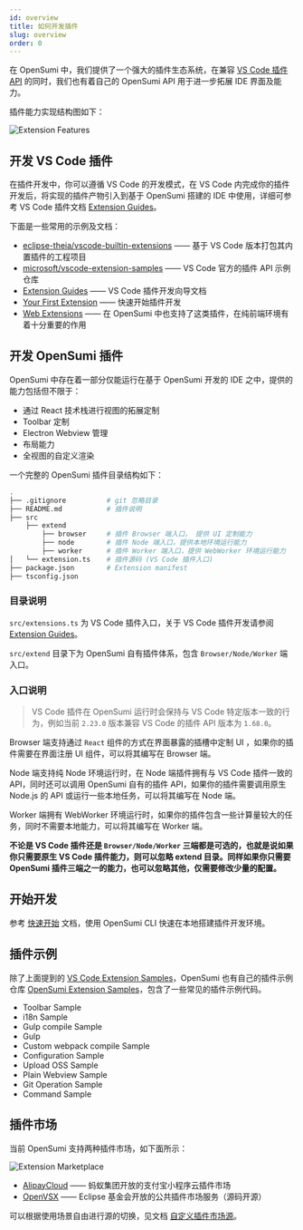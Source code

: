 ```yaml
---
id: overview
title: 如何开发插件
slug: overview
order: 0
---
```


在 OpenSumi 中，我们提供了一个强大的插件生态系统，在兼容 [VS Code 插件 API](https://code.visualstudio.com/api) 的同时，我们也有着自己的 OpenSumi API 用于进一步拓展 IDE 界面及能力。

插件能力实现结构图如下：

![Extension Features](https://img.alicdn.com/imgextra/i2/O1CN01xpzgfe24PvNA26s4q_!!6000000007384-2-tps-1371-940.png)

## 开发 VS Code 插件

在插件开发中，你可以遵循 VS Code 的开发模式，在 VS Code 内完成你的插件开发后，将实现的插件产物引入到基于 OpenSumi 搭建的 IDE 中使用，详细可参考 VS Code 插件文档 [Extension Guides](https://code.visualstudio.com/api/extension-guides/overview)。

下面是一些常用的示例及文档：

- [eclipse-theia/vscode-builtin-extensions](https://github.com/eclipse-theia/vscode-builtin-extensions) —— 基于 VS Code 版本打包其内置插件的工程项目
- [microsoft/vscode-extension-samples](https://github.com/microsoft/vscode-extension-samples) —— VS Code 官方的插件 API 示例仓库
- [Extension Guides](https://code.visualstudio.com/api/extension-guides/overview) —— VS Code 插件开发向导文档
- [Your First Extension](https://code.visualstudio.com/api/get-started/your-first-extension) —— 快速开始插件开发
- [Web Extensions](https://code.visualstudio.com/api/extension-guides/web-extensions) —— 在 OpenSumi 中也支持了这类插件，在纯前端环境有着十分重要的作用

## 开发 OpenSumi 插件

OpenSumi 中存在着一部分仅能运行在基于 OpenSumi 开发的 IDE 之中，提供的能力包括但不限于：

- 通过 React 技术栈进行视图的拓展定制
- Toolbar 定制
- Electron Webview 管理
- 布局能力
- 全视图的自定义渲染

一个完整的 OpenSumi 插件目录结构如下：

```bash
.
├── .gitignore          # git 忽略目录
├── README.md           # 插件说明
├── src
    ├── extend
        ├── browser     # 插件 Browser 端入口， 提供 UI 定制能力
        ├── node        # 插件 Node 端入口，提供本地环境运行能力
        ├── worker      # 插件 Worker 端入口，提供 WebWorker 环境运行能力
│   └── extension.ts    # 插件源码 (VS Code 插件入口)
├── package.json        # Extension manifest
├── tsconfig.json
```

### 目录说明

`src/extensions.ts` 为 VS Code 插件入口，关于 VS Code 插件开发请参阅 [Extension Guides](https://code.visualstudio.com/api/extension-guides/overview)。

`src/extend` 目录下为 OpenSumi 自有插件体系，包含 `Browser/Node/Worker` 端入口。

### 入口说明

> VS Code 插件在 OpenSumi 运行时会保持与 VS Code 特定版本一致的行为，例如当前 `2.23.0` 版本兼容 VS Code 的插件 API 版本为 `1.68.0`。

Browser 端支持通过 `React` 组件的方式在界面暴露的插槽中定制 UI ，如果你的插件需要在界面注册 UI 组件，可以将其编写在 Browser 端。

Node 端支持纯 Node 环境运行时，在 Node 端插件拥有与 VS Code 插件一致的 API，同时还可以调用 OpenSumi 自有的插件 API，如果你的插件需要调用原生 Node.js 的 API 或运行一些本地任务，可以将其编写在 Node 端。

Worker 端拥有 WebWorker 环境运行时，如果你的插件包含一些计算量较大的任务，同时不需要本地能力，可以将其编写在 Worker 端。

**不论是 VS Code 插件还是 `Browser/Node/Worker` 三端都是可选的，也就是说如果你只需要原生 VS Code 插件能力，则可以忽略 extend 目录。同样如果你只需要 OpenSumi 插件三端之一的能力，也可以忽略其他，仅需要修改少量的配置。**

## 开始开发

参考 [快速开始](./quick-start) 文档，使用 OpenSumi CLI 快速在本地搭建插件开发环境。

## 插件示例

除了上面提到的 [VS Code Extension Samples](https://github.com/microsoft/vscode-extension-samples)，OpenSumi 也有自己的插件示例仓库 [OpenSumi Extension Samples](https://github.com/opensumi/opensumi-extension-samples)，包含了一些常见的插件示例代码。

- Toolbar Sample
- i18n Sample
- Gulp compile Sample
- Gulp
- Custom webpack compile Sample
- Configuration Sample
- Upload OSS Sample
- Plain Webview Sample
- Git Operation Sample
- Command Sample

## 插件市场

当前 OpenSumi 支持两种插件市场，如下面所示：

![Extension Marketplace](https://img.alicdn.com/imgextra/i2/O1CN01Kq3jZf25zTjbBJWzR_!!6000000007597-2-tps-1906-732.png)

- [AlipayCloud](https://ide.cloud.alipay.com/marketplace/square) —— 蚂蚁集团开放的支付宝小程序云插件市场
- [OpenVSX](https://open-vsx.org/) —— Eclipse 基金会开放的公共插件市场服务（源码开源）

可以根据使用场景自由进行源的切换，见文档 [自定义插件市场源](../integrate/universal-integrate-case/custom-marketplace-entrypoint)。
